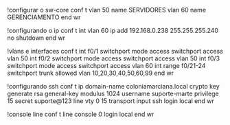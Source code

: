 !configurar o sw-core
conf t
vlan 50
name SERVIDORES
vlan 60
name GERENCIAMENTO
end
wr

!configurando o ip
conf t
int vlan 60
ip add 192.168.0.238 255.255.255.240
no shutdown
end
wr

!vlans e interfaces
conf t
int f0/1
switchport mode access
switchport access vlan 50
int f0/2
switchport mode access
switchport access vlan 50
int f0/3
switchport mode access
switchport access vlan 60
int range f0/21-24
switchport trunk allowed vlan 10,20,30,40,50,60,99
end
wr

!configurando ssh
conf t
ip domain-name coloniamarciana.local
crypto key generate rsa general-key modulus 1024
username suporte-marte privilege 15 secret suporte@123
line vty 0 15
transport input ssh
login local
end
wr

!console line
conf t
line console 0
login local
end
wr


